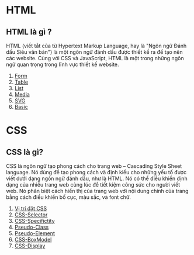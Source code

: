 # HTML
## HTML là gì ?
HTML (viết tắt của từ Hypertext Markup Language, hay là "Ngôn ngữ Đánh dấu Siêu văn bản") là một ngôn ngữ đánh dấu được thiết kế ra để tạo nên các website. Cùng với CSS và JavaScript, HTML là một trong những ngôn ngữ quan trọng trong lĩnh vực thiết kế website.

1. [Form](./node-html/Form.md)
2. [Table](./node-html/Table.md)
3. [List](./node-html/List.md)
4. [Media](./node-html/Media.md)
5. [SVG](./node-html/SVG.md)
6. [Basic](./node-html/Basic.md)

# CSS
## CSS là gì?
CSS là ngôn ngữ tạo phong cách cho trang web – Cascading Style Sheet language. Nó dùng để tạo phong cách và định kiểu cho những yếu tố được viết dưới dạng ngôn ngữ đánh dấu, như là HTML. Nó có thể điều khiển định dạng của nhiều trang web cùng lúc để tiết kiệm công sức cho người viết web. Nó phân biệt cách hiển thị của trang web với nội dung chính của trang bằng cách điều khiển bố cục, màu sắc, và font chữ.

1. [Vị trí đặt CSS](./node-css/vitri.md)
2. [CSS-Selector](./node-css/CSS-Selector.md)
3. [CSS-Specifictity](./node-css/CSS-Specificity.md)
4. [Pseudo-Class](./node-css/Pseudo-Class.md)
5. [Pseudo-Element](./node-css/Pseudo-Element.md)
6. [CSS-BoxModel](./node-css/CSS-BoxModel.md)
7. [CSS-Display](./node-css/CSS-Display.md)